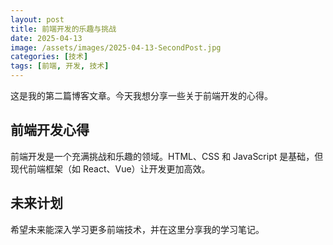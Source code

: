 ```yaml
---
layout: post
title: 前端开发的乐趣与挑战
date: 2025-04-13
image: /assets/images/2025-04-13-SecondPost.jpg
categories: [技术]
tags: [前端, 开发, 技术]
---
```


这是我的第二篇博客文章。今天我想分享一些关于前端开发的心得。

## 前端开发心得

前端开发是一个充满挑战和乐趣的领域。HTML、CSS 和 JavaScript 是基础，但现代前端框架（如 React、Vue）让开发更加高效。

## 未来计划

希望未来能深入学习更多前端技术，并在这里分享我的学习笔记。